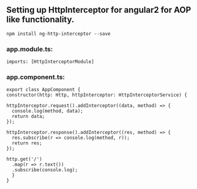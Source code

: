 ## Setting up HttpInterceptor for angular2 for AOP like functionality.

`npm install ng-http-interceptor --save`

### app.module.ts:

`imports: [HttpInterceptorModule]`

### app.component.ts:

`export class AppComponent {`          
  `constructor(http: Http, httpInterceptor: HttpInterceptorService) {`
  
    httpInterceptor.request().addInterceptor((data, method) => {
      console.log(method, data);
      return data;
    });

    httpInterceptor.response().addInterceptor((res, method) => {
      res.subscribe(r => console.log(method, r));
      return res;
    });

    http.get('/')
      .map(r => r.text())
      .subscribe(console.log);
      }
    }
